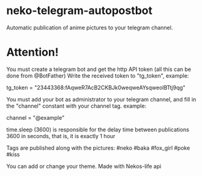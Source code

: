 # neko-telegram-autopostbot
Automatic publication of anime pictures to your telegram channel.
# Attention!
You must create a telegram bot and get the http API token (all this can be done from @BotFather)
Write the received token to "tg_token", example:

tg_token = "23443368:fAqweR7AcB2CKBJk0weqweAYsqweolBTtj9qg"

You must add your bot as administrator to your telegram channel, and fill in the "channel" constant with your channel tag.
example:

channel = "@example"

time.sleep (3600) is responsible for the delay time between publications
3600 in seconds, that is, it is exactly 1 hour


Tags are published along with the pictures:
#neko
#baka
#fox_girl
#poke
#kiss

You can add or change your theme. Made with Nekos-life api
